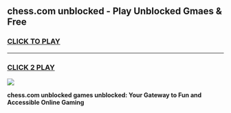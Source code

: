 
## chess.com unblocked - Play Unblocked Gmaes & Free
<h3>
<a href="https://news.freeplayer.one?title=chess.com_unblocked&ref=23F">CLICK TO PLAY</a></h3>
<hr>

<h3>
<a href="https://news.freeplayer.one?title=chess.com_unblocked&ref=23F">CLICK 2 PLAY</a>
  
</h3>

<a href="https://news.freeplayer.one?title=chess.com_unblocked&ref=23F/"><img src="https://clearcache.store/games.png"></a>


**chess.com unblocked games unblocked: Your Gateway to Fun and Accessible Online Gaming**
